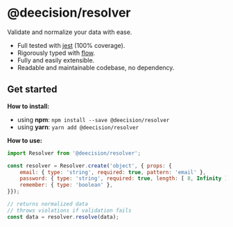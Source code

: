 # @deecision/resolver

Validate and normalize your data with ease.

* Full tested with [jest](https://facebook.github.io/jest/) (100% coverage).
* Rigorously typed with [flow](https://flowtype.org/).
* Fully and easily extensible.
* Readable and maintainable codebase, no dependency.

## Get started

**How to install:**

* using **npm**: `npm install --save @deecision/resolver`
* using **yarn**: `yarn add @deecision/resolver`

**How to use:**

```js
import Resolver from '@deecision/resolver';

const resolver = Resolver.create('object', { props: {
    email: { type: 'string', required: true, pattern: 'email' }, 
    password: { type: 'string', required: true, length: [ 8, Infinity ] },
    remember: { type: 'boolean' },
}});

// returns normalized data
// throws violations if validation fails
const data = resolver.resolve(data);
```
